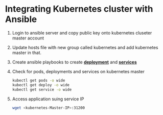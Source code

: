 # Integrating Kubernetes cluster with Ansible

1. Login to ansible server and copy public key onto kubernetes cluseter master account 

1. Update hosts file with new group called kubernetes and add kubernetes master in that. 

1. Create ansible playbooks to create **[deployment](https://github.com/svadivelmsc/Simple-DevOps-Project/blob/master/Kubernetes/kubernetes-svadivelmsc-deployment.yml)** and **[services](https://github.com/svadivelmsc/Simple-DevOps-Project/blob/master/Kubernetes/kubernetes-svadivelmsc-service.yml)** 
		
1.  Check for pods, deployments and services on kubernetes master
    ```sh 
    kubectl get pods -o wide 
    kubectl get deploy -o wide
    kubectl get service -o wide
    ```
	
1. Access application suing service IP
   ```sh
   wget <kubernetes-Master-IP>:31200
   ```
